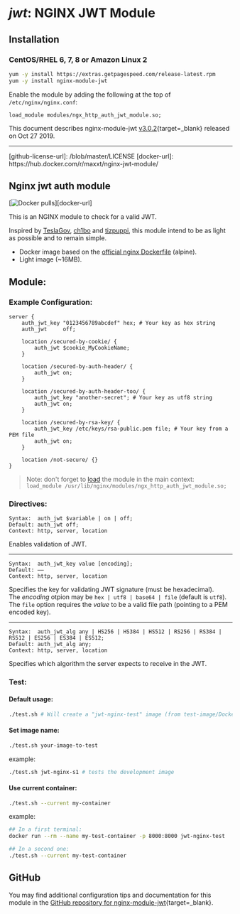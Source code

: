 # *jwt*: NGINX JWT Module


## Installation

### CentOS/RHEL 6, 7, 8 or Amazon Linux 2

```bash
yum -y install https://extras.getpagespeed.com/release-latest.rpm
yum -y install nginx-module-jwt
```

Enable the module by adding the following at the top of `/etc/nginx/nginx.conf`:

```nginx
load_module modules/ngx_http_auth_jwt_module.so;
```


This document describes nginx-module-jwt [v3.0.2](https://github.com/max-lt/nginx-jwt-module/releases/tag/v3.0.2){target=_blank} 
released on Oct 27 2019.
    
<hr />
[github-license-url]: /blob/master/LICENSE
[docker-url]: https://hub.docker.com/r/maxxt/nginx-jwt-module/

## Nginx jwt auth module
[![Docker pulls](https://img.shields.io/docker/pulls/maxxt/nginx-jwt-module.svg)][docker-url]

This is an NGINX module to check for a valid JWT.

Inspired by [TeslaGov](https://github.com/TeslaGov/ngx-http-auth-jwt-module), [ch1bo](https://github.com/ch1bo/nginx-jwt) and [tizpuppi](https://github.com/tizpuppi/ngx_http_auth_jwt_module), this module intend to be as light as possible and to remain simple.
 - Docker image based on the [official nginx Dockerfile](https://github.com/nginxinc/docker-nginx) (alpine).
 - Light image (~16MB).

## Module:

### Example Configuration:
```nginx
server {
    auth_jwt_key "0123456789abcdef" hex; # Your key as hex string
    auth_jwt     off;

    location /secured-by-cookie/ {
        auth_jwt $cookie_MyCookieName;
    }

    location /secured-by-auth-header/ {
        auth_jwt on;
    }

    location /secured-by-auth-header-too/ {
        auth_jwt_key "another-secret"; # Your key as utf8 string
        auth_jwt on;
    }

    location /secured-by-rsa-key/ {
        auth_jwt_key /etc/keys/rsa-public.pem file; # Your key from a PEM file
        auth_jwt on;
    }

    location /not-secure/ {}
}
```

> Note: don't forget to [load](http://nginx.org/en/docs/ngx_core_module.html#load_module) the module in the main context: <br>`load_module /usr/lib/nginx/modules/ngx_http_auth_jwt_module.so;`

### Directives:

    Syntax:	 auth_jwt $variable | on | off;
    Default: auth_jwt off;
    Context: http, server, location

Enables validation of JWT.<hr>

    Syntax:	 auth_jwt_key value [encoding];
    Default: ——
    Context: http, server, location

Specifies the key for validating JWT signature (must be hexadecimal).<br>
The *encoding* otpion may be `hex | utf8 | base64 | file` (default is `utf8`).<br>
The `file` option requires the *value* to be a valid file path (pointing to a PEM encoded key).

<hr>

    Syntax:	 auth_jwt_alg any | HS256 | HS384 | HS512 | RS256 | RS384 | RS512 | ES256 | ES384 | ES512;
    Default: auth_jwt_alg any;
    Context: http, server, location

Specifies which algorithm the server expects to receive in the JWT.

### Test:
#### Default usage:
```bash
./test.sh # Will create a "jwt-nginx-test" image (from test-image/Dockerfile) based on the "jwt-nginx" one.
```
#### Set image name:
```bash
./test.sh your-image-to-test
```
example:
```bash
./test.sh jwt-nginx-s1 # tests the development image
```
#### Use current container:
```bash
./test.sh --current my-container
```
example:
```bash
## In a first terminal:
docker run --rm --name my-test-container -p 8000:8000 jwt-nginx-test

## In a second one:
./test.sh --current my-test-container
```

## GitHub

You may find additional configuration tips and documentation for this module in the [GitHub repository for 
nginx-module-jwt](https://github.com/max-lt/nginx-jwt-module){target=_blank}.